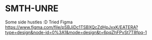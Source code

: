 # SMTH-UNRE
Some side hustles :D
Tried Figma 
https://www.figma.com/file/pSBJjDc1TSBXQcZdHpJxxK/EATERA?type=design&node-id=0%3A1&mode=design&t=6pqZhFPvSt7T8fpq-1
